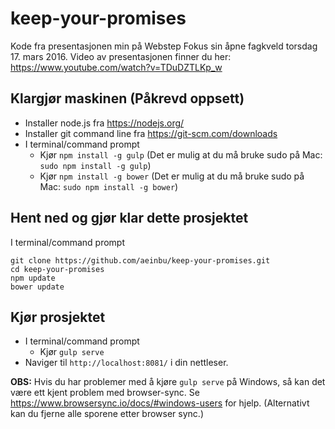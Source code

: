# keep-your-promises
Kode fra presentasjonen min på Webstep Fokus sin åpne fagkveld torsdag 17. mars 2016.
Video av presentasjonen finner du her: https://www.youtube.com/watch?v=TDuDZTLKp_w

## Klargjør maskinen (Påkrevd oppsett)
- Installer node.js fra https://nodejs.org/
- Installer git command line fra https://git-scm.com/downloads
- I terminal/command prompt
  - Kjør `npm install -g gulp` (Det er mulig at du må bruke sudo på Mac: `sudo npm install -g gulp`)
  - Kjør `npm install -g bower` (Det er mulig at du må bruke sudo på Mac: `sudo npm install -g bower`)

## Hent ned og gjør klar dette prosjektet
I terminal/command prompt
```
git clone https://github.com/aeinbu/keep-your-promises.git
cd keep-your-promises
npm update
bower update
````

## Kjør prosjektet
- I terminal/command prompt
  - Kjør `gulp serve`
- Naviger til `http://localhost:8081/` i din nettleser.

__OBS:__ Hvis du har problemer med å kjøre `gulp serve` på Windows, så kan det være ett kjent problem med
browser-sync. Se https://www.browsersync.io/docs/#windows-users for hjelp. (Alternativt kan du fjerne alle
sporene etter browser sync.)

